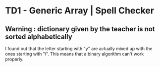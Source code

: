 # TD1 - Generic Array | Spell Checker

## Warning : dictionary given by the teacher is not sorted alphabetically

I found out that the letter starting with "y" are actually mixed up with the ones starting with "i".
This means that a binary algorithm can't work properly.